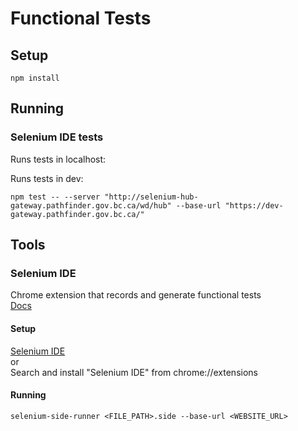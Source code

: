 # Functional Tests

## Setup

```console
npm install
```

## Running

### Selenium IDE tests

Runs tests in localhost:

Runs tests in dev:

```console	
npm test -- --server "http://selenium-hub-gateway.pathfinder.gov.bc.ca/wd/hub" --base-url "https://dev-gateway.pathfinder.gov.bc.ca/"
```

## Tools

### Selenium IDE
Chrome extension that records and generate functional tests  
[Docs](https://docs.seleniumhq.org/selenium-ide/docs/en/introduction/getting-started/)

#### Setup
[Selenium IDE](https://docs.seleniumhq.org/selenium-ide/docs/en/introduction/getting-started/)  
or  
Search and install "Selenium IDE" from chrome://extensions

#### Running
```console
selenium-side-runner <FILE_PATH>.side --base-url <WEBSITE_URL>
```
